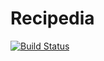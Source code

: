 # Recipedia
[![Build Status](https://travis-ci.com/ramandabhijana/Recipedia.svg?branch=master)](https://travis-ci.com/ramandabhijana/Recipedia)
